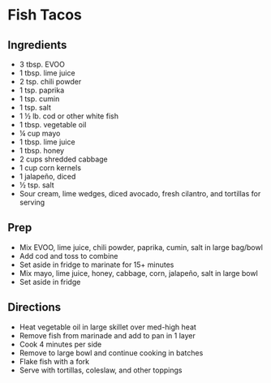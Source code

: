 # Fish Tacos

## Ingredients

- 3 tbsp. EVOO
- 1 tbsp. lime juice
- 2 tsp. chili powder
- 1 tsp. paprika
- 1 tsp. cumin
- 1 tsp. salt
- 1 ½ lb. cod or other white fish
- 1 tbsp. vegetable oil
- ¼ cup mayo
- 1 tbsp. lime juice
- 1 tbsp. honey
- 2 cups shredded cabbage
- 1 cup corn kernels
- 1 jalapeño, diced
- ½ tsp. salt
- Sour cream, lime wedges, diced avocado, fresh cilantro, and tortillas for serving

## Prep

- Mix EVOO, lime juice, chili powder, paprika, cumin, salt in large bag/bowl
- Add cod and toss to combine
- Set aside in fridge to marinate for 15+ minutes
- Mix mayo, lime juice, honey, cabbage, corn, jalapeño, salt in large bowl
- Set aside in fridge

## Directions

- Heat vegetable oil in large skillet over med-high heat
- Remove fish from marinade and add to pan in 1 layer
- Cook 4 minutes per side
- Remove to large bowl and continue cooking in batches
- Flake fish with a fork
- Serve with tortillas, coleslaw, and other toppings
